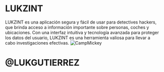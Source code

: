 # LUKZINT
LUKZINT es una aplicación segura y fácil de usar para detectives hackers, que brinda acceso a información importante sobre personas, coches y ubicaciones. Con una interfaz intuitiva y tecnología avanzada para proteger los datos del usuario, LUKZINT es una herramienta valiosa para llevar a cabo investigaciones efectivas.
![CampMickey](https://res.cloudinary.com/dhysyvasz/image/upload/v1681158976/openia_w4zmcj.png)
# @LUKGUTIERREZ
